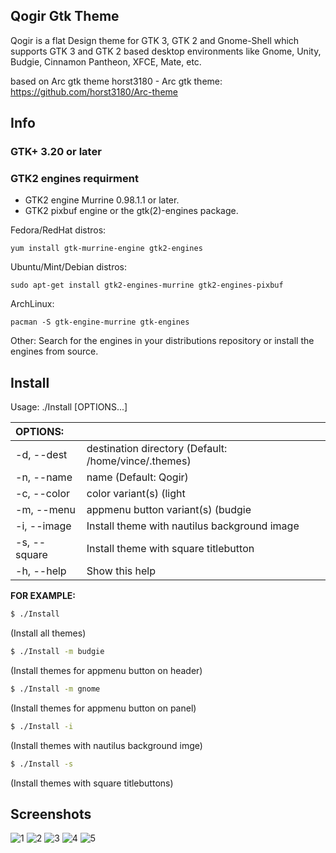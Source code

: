 ## Qogir Gtk Theme

Qogir is a flat Design theme for GTK 3, GTK 2 and Gnome-Shell which supports GTK 3 and GTK 2 based desktop environments like Gnome, Unity, Budgie, Cinnamon Pantheon, XFCE, Mate, etc.

based on Arc gtk theme
horst3180 - Arc gtk theme: https://github.com/horst3180/Arc-theme

## Info

### GTK+ 3.20 or later

### GTK2 engines requirment
- GTK2 engine Murrine 0.98.1.1 or later.
- GTK2 pixbuf engine or the gtk(2)-engines package.

Fedora/RedHat distros:

    yum install gtk-murrine-engine gtk2-engines

Ubuntu/Mint/Debian distros:

    sudo apt-get install gtk2-engines-murrine gtk2-engines-pixbuf

ArchLinux:

    pacman -S gtk-engine-murrine gtk-engines

Other:
Search for the engines in your distributions repository or install the engines from source.

## Install

Usage:  ./Install  [OPTIONS...]

|  OPTIONS:    | |
|:-------------|:-------------|
| -d, --dest   | destination directory (Default: /home/vince/.themes) |
| -n, --name   | name (Default: Qogir) |
| -c, --color  | color variant(s) (light|dark) |
| -m, --menu   | appmenu button variant(s) (budgie|gnome) |
| -i, --image  | Install theme with nautilus background image |
| -s, --square | Install theme with square titlebutton |
| -h, --help   | Show this help |

**FOR EXAMPLE:**
```sh
$ ./Install
```
(Install all themes)
```sh
$ ./Install -m budgie
```
(Install themes for appmenu button on header)
```sh
$ ./Install -m gnome
```
(Install themes for appmenu button on panel)
```sh
$ ./Install -i
```
(Install themes with nautilus background imge)
```sh
$ ./Install -s
```
(Install themes with square titlebuttons)

## Screenshots
![1](https://github.com/vinceliuice/Qogir-theme/blob/master/screenshots/screenshot01.png?raw=true)
![2](https://github.com/vinceliuice/Qogir-theme/blob/master/screenshots/screenshot02.png?raw=true)
![3](https://github.com/vinceliuice/Qogir-theme/blob/master/screenshots/screenshot03.png?raw=true)
![4](https://github.com/vinceliuice/Qogir-theme/blob/master/screenshots/screenshot04.png?raw=true)
![5](https://github.com/vinceliuice/Qogir-theme/blob/master/screenshots/screenshot05.png?raw=true)
